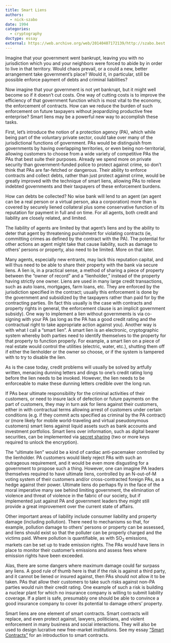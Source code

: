 ```yaml
---
title: Smart Liens
authors:
  - nick-szabo
date: 1994
categories:
  - cryptography
doctype: essay
external: https://web.archive.org/web/20140407172139/http://szabo.best.vwh.net/smart.liens.html
---
```


Imagine that your government went bankrupt, leaving you with no jurisdiction which you and your neighbors were forced to abide by in order to live in that territory. Would chaos prevail, or a could a new, better arrangement take government’s place? Would it, in particular, still be possible enforce payment of debts and criminal liabilities?

Now imagine that your government is not yet bankrupt, but it might well become so if it doesn’t cut costs. One way of cutting costs is to improve the efficiency of that government function which is most vital to the economy, the enforcement of contracts. How can we reduce the burden of such enforcement on future taxpayers without jeopardizing productive free enterprise? Smart liens may be a powerful new way to accomplish these tasks.

First, let’s introduce the notion of a protection agency (PA), which while being part of the voluntary private sector, could take over many of the jurisdictional functions of government. PAs would be distinguish from governments by having overlapping territories, or even being non-territorial, allowing customers to choose from a wide variety of competitive PAs the PAs that best suite their purposes. Already we spend more on private security than government-funded police to protect against crime, so don’t think that PAs are far-fetched or dangerous. Their ability to enforce contracts and collect debts, rather than just protect against crime, would be greatly improved with the technique of smart liens, allowing PAs to relieve indebted governments and their taxpayers of these enforcement burdens.

How can debts be collected? No wise bank will lend to an agent (an agent can be a real person or a virtual person, aka a corporation) more than is covered by securely liened collateral plus some conservative function of its reputation for payment in full and on time. For all agents, both credit and liability are closely related, and limited.

The liability of agents are limited by that agent’s liens and by the ability to deter that agent by threatening punishment for violating contracts (ie, committing crimes as defined by the contract with the PA). The potential for other actions an agent might take that cause liability, such as damage to others’ persons or property, also need to be limited. More on that later.

Many agents, especially new entrants, may lack this reputation capital, and will thus need to be able to share their property with the bank via secure liens. A lien is, in a practical sense, a method of sharing a piece of property between the “owner of record” and a “lienholder,” instead of the property having strictly one owner. Liens are used in many large credit transactions, such as auto loans, mortgages, farm loans, etc. They are enforced by the jurisdiction specified in the contract; usually this enforcement is done by the government and subsidized by the taxpayers rather than paid for by the contracting parties. (In fact this usually is the case with contracts and property rights in general, the enforcement clause is an implicit government subsidy). One way to implement a lien without governments is via co-signing with your PA (as long as the PA has a good credit rating and the contractual right to take appropriate action against you). Another way is with what I call a “smart lien”. A smart lien is an electronic, cryptographic system whereby both parties need to identify themselves to the property for that property to function properly. For example, a smart lien on a piece of real estate would control the utilities (electric, water, etc.), shutting them off if either the lienholder or the owner so choose, or if the system is tampered with to try to disable the lien.

As is the case today, credit problems will usually be solved by artfully written, menacing dunning letters and dings to one’s credit rating long before the lien needs to be invoked. However, the lien needs to be enforceable to make these dunning letters credible over the long run.

If PAs bear ultimate responsibility for the criminal activities of their customers, or need to insure lack of defection or future payments on the part of customers, they may in turn ask for liens against their customers, either in with contractual terms allowing arrest of customers under certain conditions (e.g. if they commit acts specified as criminal by the PA contract) or (more likely for mobile world-traveling and virtual pseudonymous customers) smart liens against liquid assets such as bank accounts and investment portfolios. Smart liens over information, such as digital bearer securities, can be implemented via [secret sharing](https://web.archive.org/web/20140406195138/http://szabo.best.vwh.net/secret.html) (two or more keys required to unlock the encryption).

The “ultimate lien” would be a kind of cardiac anti-pacemaker controlled by the lienholder. PA customers would likely reject PAs with such an outrageous requirement, and it would be even more disgusting for a government to propose such a thing. However, one can imagine PA leaders themselves required to have ultimate liens, controlled by an N-out-of-M voting system of their customers and/or cross-contracted foreign PAs, as a hedge against their power. Ultimate liens do perhaps fly in the face of the moral imperative many see behind limiting government, the elimination of violence and threat of violence in the fabric of our society, but if implemented just against PA and government leaders they might still provide a great improvement over the current state of affairs.

Other important areas of liability include consumer liability and property damage (including pollution). There need to mechanisms so that, for example, pollution damage to others’ persons or property can be assessed, and liens should exist so that the polluter can be properly charged and the victims paid. Where pollution is quantifiable, as with SO<sub>2</sub> emissions, markets can be set up to trade emission rights. The PAs would have liens in place to monitor their customer’s emissions and assess fees where emission rights have been exceeded.

Alas, there are some dangers where maximum damage could far surpass any liens. A good rule of thumb here is that if the risk is against a third party, and it cannot be liened or insured against, then PAs should not allow it to be taken. PAs that allow their customers to take such risks against non-PA parties would ruin their credit rating. One example of such a risk is building a nuclear plant for which no insurance company is willing to submit liability coverage. If a plant is safe, presumably one should be able to convince a good insurance company to cover its potential to damage others’ property.

Smart liens are one element of smart contracts. Smart contracts will replace, and even protect against, lawyers, politicians, and violent enforcement in many business and social interactions. They will also be used to design lucrative new free-market institutions. See my essay [“Smart Contracts”](/smart-contracts/) for an introduction to smart contracts.
